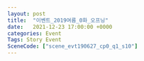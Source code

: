 ```yaml
---
layout: post
title:  "이벤트_2019여름_0화_오프닝"
date:   2021-12-23 17:00:00 +0000
categories: Event
Tags: Story Event
SceneCode: ["scene_evt190627_cp0_q1_s10"]
---
```

